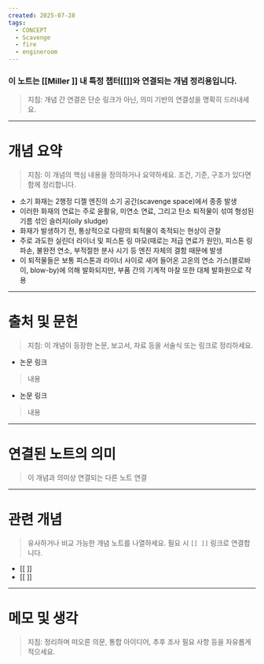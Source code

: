 ```yaml
---
created: 2025-07-28
tags:
  - CONCEPT
  - Scavenge
  - fire
  - engineroom
---
```

### 이 노트는 [[Miller ]] 내 특정 챕터[[]]와 연결되는 개념 정리용입니다.  
> 지침: 개념 간 연결은 단순 링크가 아닌, 의미 기반의 연결성을 명확히 드러내세요.  
---

# 개념 요약  
> 지침: 이 개념의 핵심 내용을 정의하거나 요약하세요. 조건, 기준, 구조가 있다면 함께 정리합니다.

- 소기 화재는 2행정 디젤 엔진의 소기 공간(scavenge space)에서 종종 발생
- 이러한 화재의 연료는 주로 윤활유, 미연소 연료, 그리고 탄소 퇴적물이 섞여 형성된 기름 섞인 슬러지(oily sludge)
- 화재가 발생하기 전, 통상적으로 다량의 퇴적물이 축적되는 현상이 관찰
- 주로 과도한 실린더 라이너 및 피스톤 링 마모(때로는 저급 연료가 원인), 피스톤 링 파손, 불완전 연소, 부적절한 분사 시기 등 엔진 자체의 결함 때문에 발생
- 이 퇴적물들은 보통 피스톤과 라이너 사이로 새어 들어온 고온의 연소 가스(블로바이, blow-by)에 의해 발화되지만, 부품 간의 기계적 마찰 또한 대체 발화원으로 작용
---

# 출처 및 문헌  
> 지침: 이 개념이 등장한 논문, 보고서, 자료 등을 서술식 또는 링크로 정리하세요.

- 논문 링크
> 내용
- 논문 링크
>  내용 

---

# 연결된 노트의 의미  
> 이 개념과 의미상 연결되는 다른 노트 연결

---

# 관련 개념  
> 유사하거나 비교 가능한 개념 노트를 나열하세요. 필요 시 `[[ ]]` 링크로 연결합니다.

- [[ ]]
- [[ ]]

---

# 메모 및 생각  
> 지침: 정리하며 떠오른 의문, 통합 아이디어, 추후 조사 필요 사항 등을 자유롭게 적으세요.

